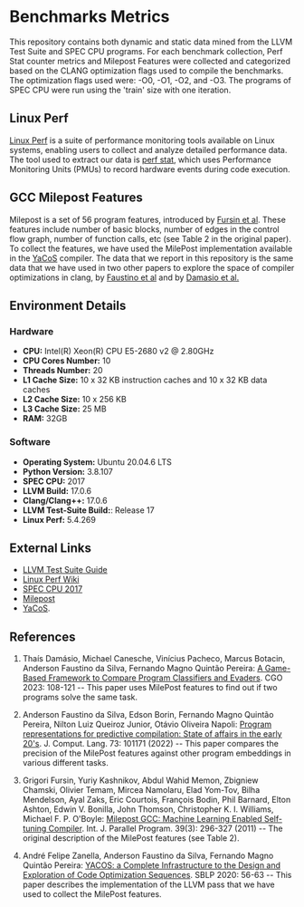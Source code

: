 # Benchmarks Metrics

This repository contains both dynamic and static data mined from the LLVM Test Suite and SPEC CPU programs. For each benchmark collection, Perf Stat counter metrics and Milepost Features were collected and categorized based on the CLANG optimization flags used to compile the benchmarks. The optimization flags used were: -O0, -O1, -O2, and -O3. The programs of SPEC CPU were run using the 'train' size with one iteration.
## Linux Perf
[Linux Perf](https://en.wikipedia.org/wiki/Perf_(Linux)) is a suite of performance monitoring tools available on Linux systems, enabling users to collect and analyze detailed performance data. 
The tool used to extract our data is [perf stat](https://perf.wiki.kernel.org/index.php/Tutorial#Counting_with_perf_stat), which uses Performance Monitoring Units (PMUs) to record hardware events during code execution.

## GCC Milepost Features

Milepost is a set of 56 program features, introduced by [Fursin et al](https://ebonilla.github.io/papers/fursin-et-al-ijpp-2011.pdf).
These features include number of basic blocks, number of edges in the control flow graph, number of function calls, etc (see Table 2 in the original paper).
To collect the features, we have used the MilePost implementation available in the [YaCoS](https://homepages.dcc.ufmg.br/~fernando/publications/papers/ZanellaSBLP20.pdf) compiler.
The data that we report in this repository is the same data that we have used in two other papers to explore the space of compiler optimizations in clang, by [Faustino et al](https://homepages.dcc.ufmg.br/~fernando/publications/papers/FaustinoJCL22.pdf) and by [Damasio et al.](https://homepages.dcc.ufmg.br/~fernando/publications/papers/CGO23_ThaisDamasio.pdf)

## Environment Details

### Hardware
- **CPU:**  Intel(R) Xeon(R) CPU E5-2680 v2 @ 2.80GHz
- **CPU Cores Number:** 10
- **Threads Number:** 20
- **L1 Cache Size:** 10 x 32 KB instruction caches and 10 x 32 KB data caches
- **L2 Cache Size:** 10 x 256 KB
- **L3 Cache Size:** 25 MB
- **RAM:** 32GB
### Software
- **Operating System:** Ubuntu 20.04.6 LTS
- **Python Version:** 3.8.107
- **SPEC CPU:** 2017
- **LLVM Build:** 17.0.6
- **Clang/Clang++:** 17.0.6
- **LLVM Test-Suite Build:**: Release 17
- **Linux Perf:** 5.4.269

## External Links

- [LLVM Test Suite Guide](https://www.llvm.org/docs/TestSuiteGuide.html)
- [Linux Perf Wiki](https://perf.wiki.kernel.org/index.php/Main_Page)
- [SPEC CPU 2017](https://www.spec.org/cpu2017/)
- [Milepost](https://en.wikipedia.org/wiki/MILEPOST_GCC)
- [YaCoS](https://github.com/ComputerSystemsLaboratory/YaCoS/).

## References

1. Thaís Damásio, Michael Canesche, Vinícius Pacheco, Marcus Botacin, Anderson Faustino da Silva, Fernando Magno Quintão Pereira: [A Game-Based Framework to Compare Program Classifiers and Evaders](https://homepages.dcc.ufmg.br/~fernando/publications/papers/CGO23_ThaisDamasio.pdf). CGO 2023: 108-121 -- This paper uses MilePost features to find out if two programs solve the same task.

2. Anderson Faustino da Silva, Edson Borin, Fernando Magno Quintão Pereira, Nilton Luiz Queiroz Junior, Otávio Oliveira Napoli: [Program representations for predictive compilation: State of affairs in the early 20's](https://homepages.dcc.ufmg.br/~fernando/publications/papers/FaustinoJCL22.pdf). J. Comput. Lang. 73: 101171 (2022) -- This paper compares the precision of the MilePost features against other program embeddings in various different tasks.

3. Grigori Fursin, Yuriy Kashnikov, Abdul Wahid Memon, Zbigniew Chamski, Olivier Temam, Mircea Namolaru, Elad Yom-Tov, Bilha Mendelson, Ayal Zaks, Eric Courtois, François Bodin, Phil Barnard, Elton Ashton, Edwin V. Bonilla, John Thomson, Christopher K. I. Williams, Michael F. P. O'Boyle: [Milepost GCC: Machine Learning Enabled Self-tuning Compiler](https://ebonilla.github.io/papers/fursin-et-al-ijpp-2011.pdf). Int. J. Parallel Program. 39(3): 296-327 (2011) -- The original description of the MilePost features (see Table 2).

4. André Felipe Zanella, Anderson Faustino da Silva, Fernando Magno Quintão Pereira: [YACOS: a Complete Infrastructure to the Design and Exploration of Code Optimization Sequences](https://homepages.dcc.ufmg.br/~fernando/publications/papers/ZanellaSBLP20.pdf). SBLP 2020: 56-63 -- This paper describes the implementation of the LLVM pass that we have used to collect the MilePost features.
